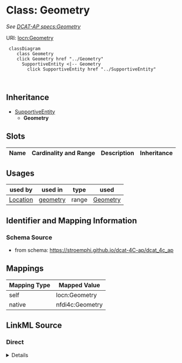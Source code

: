 

# Class: Geometry


_See [DCAT-AP specs:Geometry](https://semiceu.github.io/DCAT-AP/releases/3.0.0/#Geometry)_





URI: [locn:Geometry](http://www.w3.org/ns/locn#Geometry)






```mermaid
 classDiagram
    class Geometry
    click Geometry href "../Geometry"
      SupportiveEntity <|-- Geometry
        click SupportiveEntity href "../SupportiveEntity"
      
      
```





## Inheritance
* [SupportiveEntity](SupportiveEntity.md)
    * **Geometry**



## Slots

| Name | Cardinality and Range | Description | Inheritance |
| ---  | --- | --- | --- |





## Usages

| used by | used in | type | used |
| ---  | --- | --- | --- |
| [Location](Location.md) | [geometry](geometry.md) | range | [Geometry](Geometry.md) |






## Identifier and Mapping Information







### Schema Source


* from schema: https://stroemphi.github.io/dcat-4C-ap/dcat_4c_ap




## Mappings

| Mapping Type | Mapped Value |
| ---  | ---  |
| self | locn:Geometry |
| native | nfdi4c:Geometry |







## LinkML Source

<!-- TODO: investigate https://stackoverflow.com/questions/37606292/how-to-create-tabbed-code-blocks-in-mkdocs-or-sphinx -->

### Direct

<details>
```yaml
name: Geometry
description: See [DCAT-AP specs:Geometry](https://semiceu.github.io/DCAT-AP/releases/3.0.0/#Geometry)
from_schema: https://stroemphi.github.io/dcat-4C-ap/dcat_4c_ap
is_a: SupportiveEntity
abstract: false
class_uri: locn:Geometry

```
</details>

### Induced

<details>
```yaml
name: Geometry
description: See [DCAT-AP specs:Geometry](https://semiceu.github.io/DCAT-AP/releases/3.0.0/#Geometry)
from_schema: https://stroemphi.github.io/dcat-4C-ap/dcat_4c_ap
is_a: SupportiveEntity
abstract: false
class_uri: locn:Geometry

```
</details>